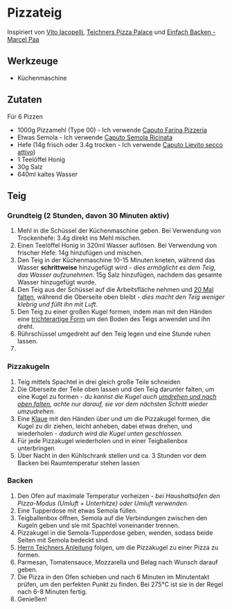 # Pizzateig
Inspiriert von [Vito Iacopelli](https://www.youtube.com/@vitoiacopelli), [Teichners Pizza Palace](https://www.youtube.com/@Teichners_Pizza_Palace) und [Einfach Backen - Marcel Paa](https://www.youtube.com/@marcelpaa)

## Werkzeuge
* Küchenmaschine

## Zutaten
Für 6 Pizzen
* 1000g Pizzamehl (Type 00) - Ich verwende [Caputo Farina Pizzeria](https://www.mulinocaputo.it/de/ricette/la-pizza-napoletana/)
* Etwas Semola - Ich verwende [Caputo Semola Ricinata](https://www.mulinocaputo.it/de/produzieren/Grie%C3%9F/)
* Hefe (14g frisch oder 3.4g trocken - Ich verwende [Caputo Lievito secco attivo](https://www.mulinocaputo.it/en/products/active-dry-yeast/))
* 1 Teelöffel Honig
* 30g Salz
* 640ml kaltes Wasser

## Teig
### Grundteig (2 Stunden, davon 30 Minuten aktiv)
1. Mehl in die Schüssel der Küchenmaschine geben. Bei Verwendung von Trockenhefe: 3.4g direkt ins Mehl mischen.
2. Einen Teelöffel Honig in 320ml Wasser auflösen. Bei Verwendung von frischer Hefe: 14g hinzufügen und mischen.
3. Den Teig in der Küchenmaschine 10-15 Minuten kneten, während das Wasser **schrittweise** hinzugefügt wird - *dies ermöglicht es dem Teig, das Wasser aufzunehmen*. 15g Salz hinzufügen, nachdem das gesamte Wasser hinzugefügt wurde.
4. Den Teig aus der Schüssel auf die Arbeitsfläche nehmen und [20 Mal falten](https://youtu.be/hxMMT9NrGcc?si=x9VhxrxLXqaJqqjt&t=265), während die Oberseite oben bleibt - *dies macht den Teig weniger klebrig und füllt ihn mit Luft*.
5. Den Teig zu einer großen Kugel formen, indem man mit den Händen eine [trichterartige Form](https://youtu.be/hxMMT9NrGcc?si=1WdL95Xa-JzTvFWj&t=289) um den Boden des Teigs anwendet und ihn dreht.
6. Rührschüssel umgedreht auf den Teig legen und eine Stunde ruhen lassen.
7. 

### Pizzakugeln
1. Teig mittels Spachtel in drei gleich große Teile schneiden
2. Die Oberseite der Teile oben lassen und den Teig darunter falten, um eine Kugel zu formen - *du kannst die Kugel auch [umdrehen und nach oben falten](https://youtu.be/hxMMT9NrGcc?si=geojQPr5197EfTK7&t=361), achte nur darauf, sie vor dem nächsten Schritt wieder umzudrehen*.
3. Eine [Klaue](https://youtu.be/hxMMT9NrGcc?si=oZ4Ncbr068rG_Z-m&t=380) mit den Händen über und um die Pizzakugel formen, die Kugel zu dir ziehen, leicht anheben, dabei etwas drehen, und wiederholen - *dadurch wird die Kugel unten geschlossen*.
4. Für jede Pizzakugel wiederholen und in einer Teigballenbox unterbringen
5. Über Nacht in den Kühlschrank stellen und ca. 3 Stunden vor dem Backen bei Raumtemperatur stehen lassen

### Backen
1. Den Ofen auf maximale Temperatur vorheizen - *bei Haushaltsöfen den Pizza-Modus (Umluft + Unterhitze) oder Umluft verwenden*.
2. Eine Tupperdose mit etwas Semola füllen.
3. Teigballenbox öffnen, Semola auf die Verbindungen zwischen den Kugeln geben und sie mit Spachtel voneinander trennen.
4. Pizzakugel in die Semola-Tupperdose geben, wenden, sodass beide Seiten mit Semola bedeckt sind.
5. [Herrn Teichners Anleitung](https://youtu.be/hxMMT9NrGcc?si=JFkn1DhSCmJXnb72&t=539) folgen, um die Pizzakugel zu einer Pizza zu formen.
6. Parmesan, Tomatensauce, Mozzarella  und Belag nach Wunsch darauf geben.
7. Die Pizza in den Ofen schieben und nach 6 Minuten im Minutentakt prüfen, um den perfekten Punkt zu finden. Bei 275°C ist sie in der Regel nach 6-8 Minuten fertig.
8. Genießen!
